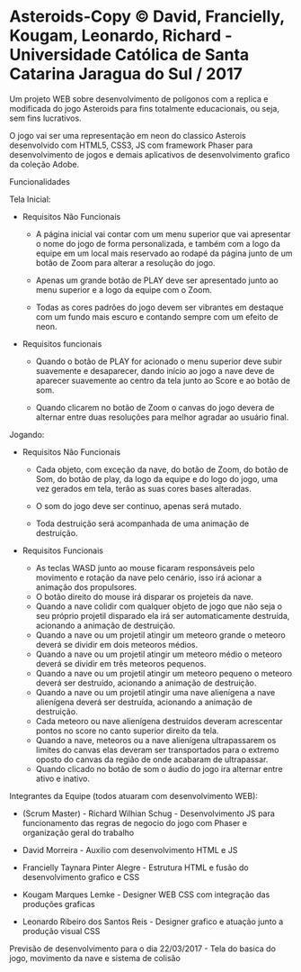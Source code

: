 # Asteroids-Copy © David, Francielly, Kougam, Leonardo, Richard - Universidade Católica de Santa Catarina Jaragua do Sul / 2017

Um projeto WEB sobre desenvolvimento de polígonos com a replica e modificada do jogo Asteroids para fins totalmente educacionais, ou seja, sem fins lucrativos.

O jogo vai ser uma representação em neon do classico Asterois desenvolvido com HTML5, CSS3, JS com framework Phaser para desenvolvimento de jogos e demais aplicativos de desenvolvimento grafico da coleção Adobe.


Funcionalidades

Tela Inicial:

* Requisitos Não Funcionais

  * A página inicial vai contar com um menu superior que vai apresentar o nome do jogo de forma personalizada, e também com a logo da equipe em um local mais reservado ao rodapé da página junto de um botão de Zoom para alterar a resolução do jogo.
  
  * Apenas um grande botão de PLAY deve ser apresentado junto ao menu superior e a logo da equipe com o Zoom.
  
  * Todas as cores padrões do jogo devem ser vibrantes em destaque com um fundo mais escuro e contando sempre com um efeito de neon.

* Requisitos funcionais

  * Quando o botão de PLAY for acionado o menu superior deve subir suavemente e desaparecer, dando início ao jogo a nave deve de aparecer suavemente ao centro da tela junto ao Score e ao botão de som.
  
  * Quando clicarem no botão de Zoom o canvas do jogo devera de alternar entre duas resoluções para melhor agradar ao usuário final.

Jogando:

* Requisitos Não Funcionais
  
  * Cada objeto, com exceção da nave, do botão de Zoom, do botão de Som, do botão de play, da logo da equipe e do logo do jogo, uma vez gerados em tela, terão as suas cores bases alteradas.
  
  * O som do jogo deve ser continuo, apenas será mutado.
  
  * Toda destruição será acompanhada de uma animação de destruição.

* Requisitos Funcionais
  * As teclas WASD junto ao mouse ficaram responsáveis pelo movimento e rotação da nave pelo cenário, isso irá acionar a animação dos propulsores.
  * O botão direito do mouse irá disparar os projeteis da nave.
  * Quando a nave colidir com qualquer objeto de jogo que não seja o seu próprio projetil disparado ela irá ser automaticamente destruída, acionando a animação de destruição.
  * Quando a nave ou um projetil atingir um meteoro grande o meteoro deverá se dividir em dois meteoros médios.
  * Quando a nave ou um projetil atingir um meteoro médio o meteoro deverá se dividir em três meteoros pequenos.
  * Quando a nave ou um projetil atingir um meteoro pequeno o meteoro deverá ser destruído, acionando a animação de destruição.
  * Quando a nave ou um projetil atingir uma nave alienígena a nave alienígena deverá ser destruída, acionando a animação de destruição.
  * Cada meteoro ou nave alienígena destruídos deveram acrescentar pontos no score no canto superior direito da tela.
  * Quando a nave, meteoros ou a nave alienígena ultrapassarem os limites do canvas elas deveram ser transportados para o extremo oposto do canvas da região de onde acabaram de ultrapassar.
  * Quando clicado no botão de som o áudio do jogo ira alternar entre ativo e inativo.





Integrantes da Equipe (todos atuaram com desenvolvimento WEB):

  * (Scrum Master) - Richard Wilhian Schug - Desenvolvimento JS para funcionamento das regras de negocio do jogo com Phaser e organização geral do trabalho


  * David Morreira - Auxilio com desenvolvimento HTML e JS
  
  * Francielly Taynara Pinter Alegre - Estrutura HTML e fusão do desenvolvimento grafico e CSS
  
  * Kougam Marques Lemke - Designer WEB CSS com integração das produções graficas
  
  * Leonardo Ribeiro dos Santos Reis - Designer grafico e atuação junto a produção visual CSS
  
  
Previsão de desenvolvimento para o dia 22/03/2017 - Tela do basica do jogo, movimento da nave e sistema de colisão


